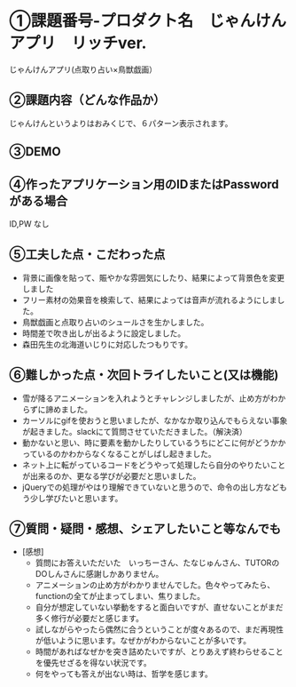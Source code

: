 # ①課題番号-プロダクト名　じゃんけんアプリ　リッチver.

じゃんけんアプリ(点取り占い×鳥獣戯画）

## ②課題内容（どんな作品か）

じゃんけんというよりはおみくじで、６パターン表示されます。

## ③DEMO


## ④作ったアプリケーション用のIDまたはPasswordがある場合

ID,PW なし

## ⑤工夫した点・こだわった点

- 背景に画像を貼って、賑やかな雰囲気にしたり、結果によって背景色を変更しました
- フリー素材の効果音を検索して、結果によっては音声が流れるようにしました。
- 鳥獣戯画と点取り占いのシュールさを生かしました。
- 時間差で吹き出しが出るように設定しました。
- 森田先生の北海道いじりに対応したつもりです。

## ⑥難しかった点・次回トライしたいこと(又は機能)

- 雪が降るアニメーションを入れようとチャレンジしましたが、止め方がわからずに諦めました。
- カーソルにgifを使おうと思いましたが、なかなか取り込んでもらえない事象が起きました。slackにて質問させていただきました。（解決済）
- 動かないと思い、時に要素を動かしたりしているうちにどこに何がどうかかっているのかわからなくなることがしばし起きました。
- ネット上に転がっているコードをどうやって処理したら自分のやりたいことが出来るのか、更なる学びが必要だと思いました。
- jQueryでの処理がやはり理解できていないと思うので、命令の出し方などもう少し学びたいと思います。

## ⑦質問・疑問・感想、シェアしたいこと等なんでも

- [感想]　
  - 質問にお答えいただいた　いっちーさん、たなじゅんさん、TUTORのDOしんさんに感謝しかありません。
  - アニメーションの止め方がわかりませんでした。色々やってみたら、functionの全てが止まってしまい、焦りました。
  - 自分が想定していない挙動をすると面白いですが、直せないことがまだ多く修行が必要だと感じます。
  - 試しながらやったら偶然に合うということが度々あるので、まだ再現性が低いように思います。なぜかがわからないことが多いです。
  - 時間があればなぜかを突き詰めたいですが、とりあえず終わらせることを優先せざるを得ない状況です。
  - 何をやっても答えが出ない時は、哲学を感じます。
